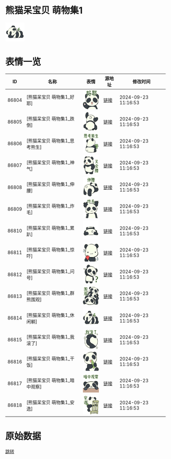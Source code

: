 # 熊猫呆宝贝 萌物集1

<img src="./cover.png" height="60" alt="cover" />

# 表情一览

|ID|名称|表情|源地址|修改时间|
|----|----|----|----|----|
|86804|[熊猫呆宝贝 萌物集1_好耶]|<img src="./pic/086804_%5B熊猫呆宝贝 萌物集1_好耶%5D.png" height="60" alt="好耶"/>|[链接](https://i0.hdslb.com/bfs/garb/26e643bad93f9ac47e2698049b9fedc05f5d44c3.png)|2024-09-23 11:16:53|
|86805|[熊猫呆宝贝 萌物集1_跌倒]|<img src="./pic/086805_%5B熊猫呆宝贝 萌物集1_跌倒%5D.png" height="60" alt="跌倒"/>|[链接](https://i0.hdslb.com/bfs/garb/8ee855724dda09897e9c25531f1a0392c64a5d15.png)|2024-09-23 11:16:53|
|86806|[熊猫呆宝贝 萌物集1_思考熊生]|<img src="./pic/086806_%5B熊猫呆宝贝 萌物集1_思考熊生%5D.png" height="60" alt="思考熊生"/>|[链接](https://i0.hdslb.com/bfs/garb/7d2645fd625ad75be15b10c37af8faf040844c71.png)|2024-09-23 11:16:53|
|86807|[熊猫呆宝贝 萌物集1_神气]|<img src="./pic/086807_%5B熊猫呆宝贝 萌物集1_神气%5D.png" height="60" alt="神气"/>|[链接](https://i0.hdslb.com/bfs/garb/8961bfc56f50472c02bc3d49fee31c76dc37d4e0.png)|2024-09-23 11:16:53|
|86808|[熊猫呆宝贝 萌物集1_伸腰]|<img src="./pic/086808_%5B熊猫呆宝贝 萌物集1_伸腰%5D.png" height="60" alt="伸腰"/>|[链接](https://i0.hdslb.com/bfs/garb/3eb0e61e0637b501d57c4a9725503bac0480220f.png)|2024-09-23 11:16:53|
|86809|[熊猫呆宝贝 萌物集1_炸毛]|<img src="./pic/086809_%5B熊猫呆宝贝 萌物集1_炸毛%5D.png" height="60" alt="炸毛"/>|[链接](https://i0.hdslb.com/bfs/garb/d3aefb217b6235530abe964866cf3d522b017afa.png)|2024-09-23 11:16:53|
|86810|[熊猫呆宝贝 萌物集1_累趴]|<img src="./pic/086810_%5B熊猫呆宝贝 萌物集1_累趴%5D.png" height="60" alt="累趴"/>|[链接](https://i0.hdslb.com/bfs/garb/a762dcd7487f4b9444f869b5640d38ae048c825a.png)|2024-09-23 11:16:53|
|86811|[熊猫呆宝贝 萌物集1_惊吓]|<img src="./pic/086811_%5B熊猫呆宝贝 萌物集1_惊吓%5D.png" height="60" alt="惊吓"/>|[链接](https://i0.hdslb.com/bfs/garb/ead5bcade9b0ac42fc34be8e166556622f7962fc.png)|2024-09-23 11:16:53|
|86812|[熊猫呆宝贝 萌物集1_问号]|<img src="./pic/086812_%5B熊猫呆宝贝 萌物集1_问号%5D.png" height="60" alt="问号"/>|[链接](https://i0.hdslb.com/bfs/garb/a226eda9ef8f1c1233d6138b48d30b107ba880ac.png)|2024-09-23 11:16:53|
|86813|[熊猫呆宝贝 萌物集1_群熊围观]|<img src="./pic/086813_%5B熊猫呆宝贝 萌物集1_群熊围观%5D.png" height="60" alt="群熊围观"/>|[链接](https://i0.hdslb.com/bfs/garb/3b6e24025ae369ba2f5ac9fc31bae9c7d5d02f75.png)|2024-09-23 11:16:53|
|86814|[熊猫呆宝贝 萌物集1_休闲躺]|<img src="./pic/086814_%5B熊猫呆宝贝 萌物集1_休闲躺%5D.png" height="60" alt="休闲躺"/>|[链接](https://i0.hdslb.com/bfs/garb/fd42cb5d5b94f42603244e0b348c32c1599461da.png)|2024-09-23 11:16:53|
|86815|[熊猫呆宝贝 萌物集1_我滚了]|<img src="./pic/086815_%5B熊猫呆宝贝 萌物集1_我滚了%5D.png" height="60" alt="我滚了"/>|[链接](https://i0.hdslb.com/bfs/garb/ea8e0ca2f3880f0a9fbab560aba21f01c52dad27.png)|2024-09-23 11:16:53|
|86816|[熊猫呆宝贝 萌物集1_干饭]|<img src="./pic/086816_%5B熊猫呆宝贝 萌物集1_干饭%5D.png" height="60" alt="干饭"/>|[链接](https://i0.hdslb.com/bfs/garb/af16f78d931d2211929d94dd2cd8812842f5002b.png)|2024-09-23 11:16:53|
|86817|[熊猫呆宝贝 萌物集1_暗中观察]|<img src="./pic/086817_%5B熊猫呆宝贝 萌物集1_暗中观察%5D.png" height="60" alt="暗中观察"/>|[链接](https://i0.hdslb.com/bfs/garb/d7a00c188d145bb5f121364500941929ac75b069.png)|2024-09-23 11:16:53|
|86818|[熊猫呆宝贝 萌物集1_安逸]|<img src="./pic/086818_%5B熊猫呆宝贝 萌物集1_安逸%5D.png" height="60" alt="安逸"/>|[链接](https://i0.hdslb.com/bfs/garb/07406a232ecc4cd0992ba8f531861b3f91fc6a6e.png)|2024-09-23 11:16:53|

# 原始数据

[跳转](./raw.json)

